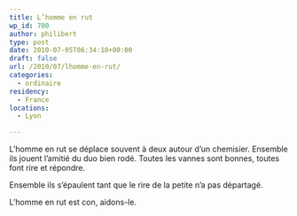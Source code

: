 ```yaml
---
title: L’homme en rut
wp_id: 700
author: philibert
type: post
date: 2010-07-05T06:34:10+00:00
draft: false
url: /2010/07/lhomme-en-rut/
categories:
  - ordinaire
residency:
  - France
locations:
  - Lyon

---
```

L&rsquo;homme en rut se déplace souvent à deux autour d&rsquo;un chemisier. Ensemble ils jouent l&rsquo;amitié du duo bien rodé. Toutes les vannes sont bonnes, toutes font rire et répondre.

Ensemble ils s&rsquo;épaulent tant que le rire de la petite n&rsquo;a pas départagé.

L&rsquo;homme en rut est con, aidons-le.